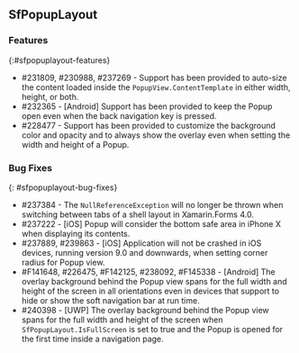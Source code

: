 ## SfPopupLayout

### Features
{:#sfpopuplayout-features}

* \#231809, #230988, #237269 - Support has been provided to auto-size the content loaded inside the `PopupView.ContentTemplate` in either width, height, or both.
* \#232365 - [Android] Support has been provided to keep the Popup open even when the back navigation key is pressed.
* \#228477 - Support has been provided to customize the background color and opacity and to always show the overlay even when setting the width and height of a Popup.

### Bug Fixes
{: #sfpopuplayout-bug-fixes}

* \#237384 - The `NullReferenceException` will no longer be thrown when switching between tabs of a shell layout in Xamarin.Forms 4.0.
* \#237222 - [iOS] Popup will consider the bottom safe area in iPhone X when displaying its contents.
* \#237889, #239863 - [iOS] Application will not be crashed in iOS devices, running version 9.0 and downwards, when setting corner radius for Popup view.
* \#F141648, #226475, #F142125, #238092, #F145338 - [Android] The overlay background behind the Popup view spans for the full width and height of the screen in all orientations even in devices that support to hide or show the soft navigation bar at run time.
* \#240398 - [UWP] The overlay background behind the Popup view spans for the full width and height of the screen when `SfPopupLayout.IsFullScreen` is set to true and the Popup is opened for the first time inside a navigation page.

